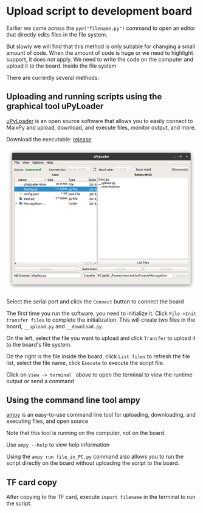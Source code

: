 Upload script to development board
======

Earlier we came across the `pye("filename.py")` command to open an editor that directly edits files in the file system.

But slowly we will find that this method is only suitable for changing a small amount of code. When the amount of code is huge or we need to highlight support, it does not apply. We need to write the code on the computer and upload it to the board. Inside the file system

There are currently several methods:

## Uploading and running scripts using the graphical tool uPyLoader

[uPyLoader](https://github.com/BetaRavener/uPyLoader) is an open source software that allows you to easily connect to MaixPy and upload, download, and execute files, monitor output, and more.

Download the executable: [release](https://github.com/BetaRavener/uPyLoader/releases)

![uPyLoader](../../assets/uPyLoader.png)

Select the serial port and click the `Connect` button to connect the board

The first time you run the software, you need to initialize it. Click `File->Init transfer files` to complete the initialization. This will create two files in the board, `__upload.py` and `__download.py`.

On the left, select the file you want to upload and click `Transfer` to upload it to the board's file system.

On the right is the file inside the board, click `List files` to refresh the file list, select the file name, click `Execute` to execute the script file.

Click on `View -> terminal ` above to open the terminal to view the runtime output or send a command

## Using the command line tool ampy

[ampy](https://github.com/pycampers/ampy) is an easy-to-use command line tool for uploading, downloading, and executing files, and open source

Note that this tool is running on the computer, not on the board.

Use `ampy --help` to view help information

Using the `ampy run file_in_PC.py` command also allows you to run the script directly on the board without uploading the script to the board.


## TF card copy

After copying to the TF card, execute `import filename` in the terminal to run the script.
